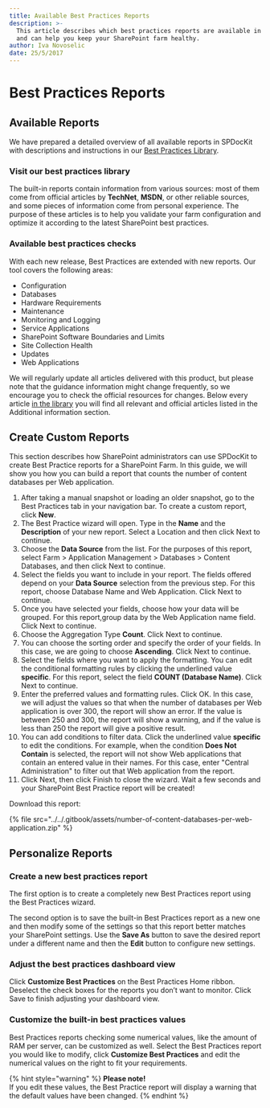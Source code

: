 ```yaml
---
title: Available Best Practices Reports
description: >-
  This article describes which best practices reports are available in SPDocKit
  and can help you keep your SharePoint farm healthy.
author: Iva Novoselic
date: 25/5/2017
---
```


# Best Practices Reports

## Available Reports

We have prepared a detailed overview of all available reports in SPDocKit with descriptions and instructions in our [Best Practices Library](https://docs.syskit.com/bp/).

### Visit our best practices library

The built-in reports contain information from various sources: most of them come from official articles by **TechNet**, **MSDN**, or other reliable sources, and some pieces of information come from personal experience. The purpose of these articles is to help you validate your farm configuration and optimize it according to the latest SharePoint best practices.

### Available best practices checks

With each new release, Best Practices are extended with new reports. Our tool covers the following areas:

* Configuration
* Databases
* Hardware Requirements
* Maintenance
* Monitoring and Logging
* Service Applications
* SharePoint Software Boundaries and Limits
* Site Collection Health
* Updates
* Web Applications

We will regularly update all articles delivered with this product, but please note that the guidance information might change frequently, so we encourage you to check the official resources for changes. Below every article [in the library](https://docs.syskit.com/bp/) you will find all relevant and official articles listed in the Additional information section.

## Create Custom Reports

This section describes how SharePoint administrators can use SPDocKit to create Best Practice reports for a SharePoint Farm. In this guide, we will show you how you can build a report that counts the number of content databases per Web application.

1. After taking a manual snapshot or loading an older snapshot, go to the Best Practices tab in your navigation bar. To create a custom report, click **New**.
2. The Best Practice wizard will open. Type in the **Name** and the **Description** of your new report. Select a Location and then click Next to continue.
3. Choose the **Data Source** from the list. For the purposes of this report, select Farm &gt; Application Management &gt; Databases &gt; Content Databases, and then click Next to continue.
4. Select the fields you want to include in your report. The fields offered depend on your **Data Source** selection from the previous step. For this report, choose Database Name and Web Application. Click Next to continue.
5. Once you have selected your fields, choose how your data will be grouped. For this report,group data by the Web Application name field. Click Next to continue.
6. Choose the Aggregation Type **Count**. Click Next to continue.
7. You can choose the sorting order and specify the order of your fields. In this case, we are going to choose **Ascending**. Click Next to continue.
8. Select the fields where you want to apply the formatting. You can edit the conditional formatting rules by clicking the underlined value **specific**. For this report, select the field **COUNT \(Database Name\)**. Click Next to continue.
9. Enter the preferred values and formatting rules. Click OK. In this case, we will adjust the values so that when the number of databases per Web application is over 300, the report will show an error. If the value is between 250 and 300, the report will show a warning, and if the value is less than 250 the report will give a positive result.
10. You can add conditions to filter data. Click the underlined value **specific** to edit the conditions. For example, when the condition **Does Not Contain** is selected, the report will not show Web applications that contain an entered value in their names. For this case, enter "Central Administration" to filter out that Web application from the report.
11. Click Next, then click Finish to close the wizard. Wait a few seconds and your SharePoint Best Practice report will be created!

Download this report:

{% file src="../../.gitbook/assets/number-of-content-databases-per-web-application.zip" %}

## Personalize Reports

### Create a new best practices report

The first option is to create a completely new Best Practices report using the Best Practices wizard.

The second option is to save the built-in Best Practices report as a new one and then modify some of the settings so that this report better matches your SharePoint settings. Use the **Save As** button to save the desired report under a different name and then the **Edit** button to configure new settings.

### Adjust the best practices dashboard view

Click **Customize Best Practices** on the Best Practices Home ribbon. Deselect the check boxes for the reports you don’t want to monitor. Click Save to finish adjusting your dashboard view.

### Customize the built-in best practices values

Best Practices reports checking some numerical values, like the amount of RAM per server, can be customized as well. Select the Best Practices report you would like to modify, click **Customize Best Practices** and edit the numerical values on the right to fit your requirements.

{% hint style="warning" %}
**Please note!**  
If you edit these values, the Best Practice report will display a warning that the default values have been changed.
{% endhint %}

